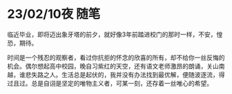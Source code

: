 # 23/02/10夜 随笔

临近毕业，即将迈出象牙塔的前夕，就好像3年前踏进校门的那时一样，不安，惶恐，期待。

时间是一个残忍的观察者，看过你抗拒的怀念的欣喜的所有，却不给你一丝反悔的机会。偶尔想起高中校园，晚自习紫红的天空，还有语文老师激昂的朗诵，关山南越，谁悲失路之人。生活总是起伏的，我并没有办法找到最优解，便随波逐流，得过且过。总是自诩是坚定的唯物主义者，可某一刻，还存着一丝唯心的希望。


